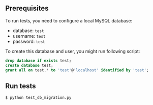 Prerequisites
-------------

To run tests, you need to configure a local MySQL database:

- database: `test`
- username: `test`
- password: `test`

To create this database and user, you might run following script:

```sql
drop database if exists test;
create database test;
grant all on test.* to 'test'@'localhost' identified by 'test';
```

Run tests
---------

```shell
$ python test_db_migration.py
```
